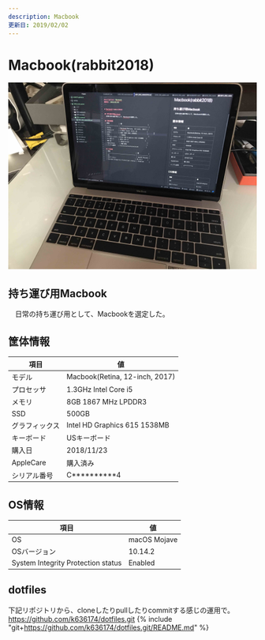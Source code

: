 ```yaml
---
description: Macbook
更新日: 2019/02/02
---
```


# Macbook(rabbit2018)

![0611_macbook_picture](./0611_macbook_picture.jpg)

## 持ち運び用Macbook
　日常の持ち運び用として、Macbookを選定した。

## 筐体情報
| 項目           | 値                             |
| -------------- | ------------------------------ |
| モデル         | Macbook(Retina, 12-inch, 2017) |
| プロセッサ     | 1.3GHz Intel Core i5           |
| メモリ         | 8GB 1867 MHz LPDDR3            |
| SSD            | 500GB                          |
| グラフィックス | Intel HD Graphics 615 1538MB   |
| キーボード     | USキーボード                   |
| 購入日         | 2018/11/23                     |
| AppleCare      | 購入済み                       |
| シリアル番号   | C\*\*\*\*\*\*\*\*\*\*4         |

## OS情報
| 項目                               | 値           |
| ---------------------------------- | ------------ |
| OS                                 | macOS Mojave |
| OSバージョン                       | 10.14.2      |
| System Integrity Protection status | Enabled      |

## dotfiles
下記リポジトリから、cloneしたりpullしたりcommitする感じの運用で。
https://github.com/k636174/dotfiles.git
{% include "git+https://github.com/k636174/dotfiles.git/README.md" %}
